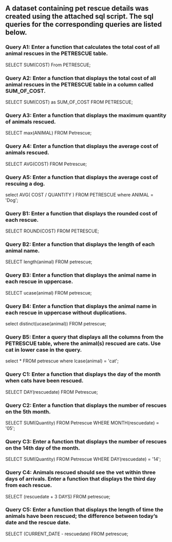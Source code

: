 ## A dataset containing pet rescue details was created using the attached sql script. The sql queries for the corresponding queries are listed below.

### Query A1: Enter a function that calculates the total cost of all animal rescues in the PETRESCUE table.

SELECT SUM(COST) From PETRESCUE;

### Query A2: Enter a function that displays the total cost of all animal rescues in the PETRESCUE table in a column called SUM_OF_COST.

SELECT SUM(COST) as SUM_OF_COST FROM PETRESCUE;

### Query A3: Enter a function that displays the maximum quantity of animals rescued.

SELECT max(ANIMAL) FROM Petrescue;

### Query A4: Enter a function that displays the average cost of animals rescued.

SELECT AVG(COST) FROM Petrescue;

### Query A5: Enter a function that displays the average cost of rescuing a dog.

select AVG( COST / QUANTITY ) FROM PETRESCUE where ANIMAL = 'Dog';



### Query B1: Enter a function that displays the rounded cost of each rescue.

SELECT ROUND(COST) FROM PETRESCUE;  

### Query B2: Enter a function that displays the length of each animal name.

SELECT length(animal) FROM petrescue;

### Query B3: Enter a function that displays the animal name in each rescue in uppercase.

SELECT ucase(animal) FROM petrescue;

### Query B4: Enter a function that displays the animal name in each rescue in uppercase without duplications.

select distinct(ucase(animal)) FROM petrescue;

### Query B5: Enter a query that displays all the columns from the PETRESCUE table, where the animal(s) rescued are cats. Use cat in lower case in the query.

select * FROM petrescue where lcase(animal) = 'cat';



### Query C1: Enter a function that displays the day of the month when cats have been rescued.

SELECT DAY(rescuedate) FROM Petrescue;

### Query C2: Enter a function that displays the number of rescues on the 5th month.

SELECT SUM(Quantity) FROM Petrescue WHERE MONTH(rescuedate) = '05';

### Query C3: Enter a function that displays the number of rescues on the 14th day of the month.

SELECT SUM(Quantity) FROM Petrescue WHERE DAY(rescuedate) = '14';

### Query C4: Animals rescued should see the vet within three days of arrivals. Enter a function that displays the third day from each rescue.

SELECT (rescuedate + 3 DAYS) FROM petrescue;

### Query C5: Enter a function that displays the length of time the animals have been rescued; the difference between today’s date and the rescue date.

SELECT (CURRENT_DATE - rescuedate) FROM petrescue;
